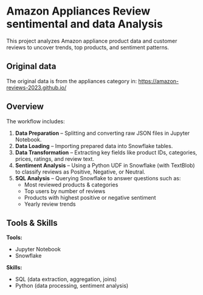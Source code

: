 # Amazon Appliances Review sentimental and data Analysis

This project analyzes Amazon appliance product data and customer reviews to uncover trends, top products, and sentiment patterns.

## Original data

The original data is from the appliances category in: https://amazon-reviews-2023.github.io/

## Overview
The workflow includes:
1. **Data Preparation** – Splitting and converting raw JSON files in Jupyter Notebook.
2. **Data Loading** – Importing prepared data into Snowflake tables.
3. **Data Transformation** – Extracting key fields like product IDs, categories, prices, ratings, and review text.
4. **Sentiment Analysis** – Using a Python UDF in Snowflake (with TextBlob) to classify reviews as Positive, Negative, or Neutral.
5. **SQL Analysis** – Querying Snowflake to answer questions such as:
   - Most reviewed products & categories
   - Top users by number of reviews
   - Products with highest positive or negative sentiment
   - Yearly review trends

## Tools & Skills
**Tools:**
- Jupyter Notebook
- Snowflake

**Skills:**
- SQL (data extraction, aggregation, joins)
- Python (data processing, sentiment analysis)
